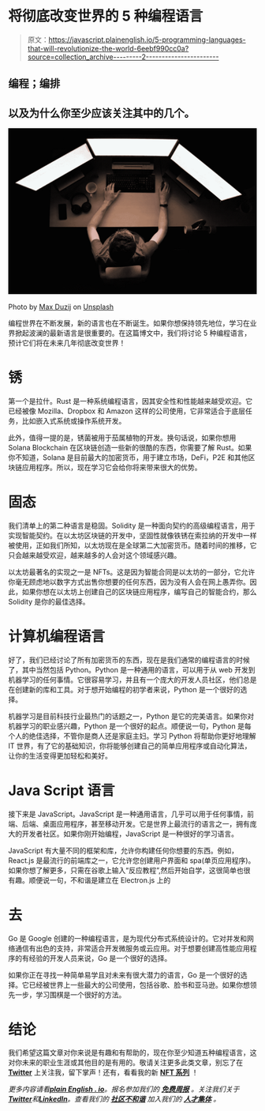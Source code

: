 # 将彻底改变世界的 5 种编程语言

> 原文：<https://javascript.plainenglish.io/5-programming-languages-that-will-revolutionize-the-world-6eebf990cc0a?source=collection_archive---------2----------------------->

## 编程；编排

## 以及为什么你至少应该关注其中的几个。

![](img/794d64de904a5737b1f2cce23dacce31.png)

Photo by [Max Duzij](https://unsplash.com/@max_duz?utm_source=unsplash&utm_medium=referral&utm_content=creditCopyText) on [Unsplash](https://unsplash.com/s/photos/programming?utm_source=unsplash&utm_medium=referral&utm_content=creditCopyText)

编程世界在不断发展，新的语言也在不断诞生。如果你想保持领先地位，学习在业界掀起波澜的最新语言是很重要的。在这篇博文中，我们将讨论 5 种编程语言，预计它们将在未来几年彻底改变世界！

# 锈

第一个是拉什。Rust 是一种系统编程语言，因其安全性和性能越来越受欢迎。它已经被像 Mozilla、Dropbox 和 Amazon 这样的公司使用，它非常适合于底层任务，比如嵌入式系统或操作系统开发。

此外，值得一提的是，锈菌被用于茄属植物的开发。换句话说，如果你想用 Solana Blockchain 在区块链创造一些新的很酷的东西，你需要了解 Rust。如果你不知道，Solana 是目前最大的加密货币，用于建立市场，DeFi，P2E 和其他区块链应用程序。所以，现在学习它会给你将来带来很大的优势。

# 固态

我们清单上的第二种语言是稳固。Solidity 是一种面向契约的高级编程语言，用于实现智能契约。在以太坊区块链的开发中，坚固性就像铁锈在索拉纳的开发中一样被使用，正如我们所知，以太坊现在是全球第二大加密货币。随着时间的推移，它只会越来越受欢迎，越来越多的人会对这个领域感兴趣。

以太坊最著名的实现之一是 NFTs。这是因为智能合同是以太坊的一部分，它允许你毫无顾虑地以数字方式出售你想要的任何东西，因为没有人会在网上愚弄你。因此，如果你想在以太坊上创建自己的区块链应用程序，编写自己的智能合约，那么 Solidity 是你的最佳选择。

# 计算机编程语言

好了，我们已经讨论了所有加密货币的东西，现在是我们通常的编程语言的时候了，其中当然包括 Python。Python 是一种通用的语言，可以用于从 web 开发到机器学习的任何事情。它很容易学习，并且有一个庞大的开发人员社区，他们总是在创建新的库和工具。对于想开始编程的初学者来说，Python 是一个很好的选择。

机器学习是目前科技行业最热门的话题之一，Python 是它的完美语言。如果你对机器学习的职业感兴趣，Python 是一个很好的起点。顺便说一句，Python 是每个人的绝佳选择，不管你是商人还是家庭主妇。学习 Python 将帮助你更好地理解 IT 世界，有了它的基础知识，你将能够创建自己的简单应用程序或自动化算法，让你的生活变得更加轻松和美好。

# Java Script 语言

接下来是 JavaScript。JavaScript 是一种通用语言，几乎可以用于任何事情，前端、后端、桌面应用程序，甚至移动开发。它是世界上最流行的语言之一，拥有庞大的开发者社区。如果你刚开始编程，JavaScript 是一种很好的学习语言。

JavaScript 有大量不同的框架和库，允许你构建任何你想要的东西。例如，React.js 是最流行的前端库之一，它允许您创建用户界面和 spa(单页应用程序)。如果你想了解更多，只需在谷歌上输入“反应教程”,然后开始自学，这很简单也很有趣。顺便说一句，不和谐是建立在 Electron.js 上的

# 去

Go 是 Google 创建的一种编程语言，是为现代分布式系统设计的。它对并发和网络通信有出色的支持，非常适合开发微服务或云应用。对于想要创建高性能应用程序的有经验的开发人员来说，Go 是一个很好的选择。

如果你正在寻找一种简单易学且对未来有很大潜力的语言，Go 是一个很好的选择。它已经被世界上一些最大的公司使用，包括谷歌、脸书和亚马逊。如果你想领先一步，学习围棋是一个很好的方法。

# 结论

我们希望这篇文章对你来说是有趣和有帮助的，现在你至少知道五种编程语言，这对你未来的职业生涯或其他目的是有用的。敬请关注更多此类文章，别忘了在 [**Twitter**](https://twitter.com/MarkKnd) 上关注我，留下掌声！还有，看看我的新 [**NFT 系列**](https://metacark.com/) ！

*更多内容请看*[***plain English . io***](https://plainenglish.io/)*。报名参加我们的* [***免费周报***](http://newsletter.plainenglish.io/) *。关注我们关于*[***Twitter***](https://twitter.com/inPlainEngHQ)*和*[***LinkedIn***](https://www.linkedin.com/company/inplainenglish/)*。查看我们的* [***社区不和谐***](https://discord.gg/GtDtUAvyhW) *加入我们的* [***人才集体***](https://inplainenglish.pallet.com/talent/welcome) *。*